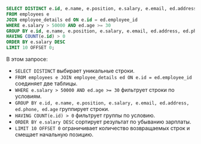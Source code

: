 ```sql
SELECT DISTINCT e.id, e.name, e.position, e.salary, e.email, ed.address, ed.phone, ed.age
FROM employees e
JOIN employee_details ed ON e.id = ed.employee_id
WHERE e.salary > 50000 AND ed.age >= 30
GROUP BY e.id, e.name, e.position, e.salary, e.email, ed.address, ed.phone, ed.age
HAVING COUNT(e.id) > 0
ORDER BY e.salary DESC
LIMIT 10 OFFSET 0;
```

В этом запросе:
- `SELECT DISTINCT` выбирает уникальные строки.
- `FROM employees e JOIN employee_details ed ON e.id = ed.employee_id` соединяет две таблицы.
- `WHERE e.salary > 50000 AND ed.age >= 30` фильтрует строки по условиям.
- `GROUP BY e.id, e.name, e.position, e.salary, e.email, ed.address, ed.phone, ed.age` группирует строки.
- `HAVING COUNT(e.id) > 0` фильтрует группы по условию.
- `ORDER BY e.salary DESC` сортирует результат по убыванию зарплаты.
- `LIMIT 10 OFFSET 0` ограничивает количество возвращаемых строк и смещает начальную позицию.
